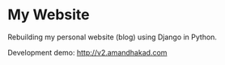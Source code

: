 # My Website
Rebuilding my personal website (blog) using Django in Python.

Development demo: http://v2.amandhakad.com

